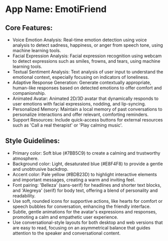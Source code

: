 # **App Name**: EmotiFriend

## Core Features:

- Voice Emotion Analysis: Real-time emotion detection using voice analysis to detect sadness, happiness, or anger from speech tone, using machine learning tools.
- Facial Expression Analysis: Facial expression recognition using webcam to detect expressions such as smiles, frowns, and tears, using machine learning tools.
- Textual Sentiment Analysis: Text analysis of user input to understand the emotional context, especially focusing on indicators of loneliness.
- Adaptive Response Generation: Generate contextually appropriate, human-like responses based on detected emotions to offer comfort and companionship.
- Animated Avatar: Animated 2D/3D avatar that dynamically responds to user emotions with facial expressions, nodding, and lip-syncing.
- Personalized Memory: Maintain a local memory of past conversations to personalize interactions and offer relevant, comforting reminders.
- Support Resources: Include quick-access buttons for external resources such as 'Call a real therapist' or 'Play calming music'.

## Style Guidelines:

- Primary color: Soft blue (#7BB5C9) to create a calming and trustworthy atmosphere.
- Background color: Light, desaturated blue (#E8F4F8) to provide a gentle and unobtrusive backdrop.
- Accent color: Pale yellow (#BDB23D) to highlight interactive elements and important messages, creating a warm and inviting feel.
- Font pairing: 'Belleza' (sans-serif) for headlines and shorter text blocks, and 'Alegreya' (serif) for body text, offering a blend of personality and readability.
- Use soft, rounded icons for supportive actions, like hearts for comfort or speech bubbles for conversation, enhancing the friendly interface.
- Subtle, gentle animations for the avatar's expressions and responses, promoting a calm and empathetic user experience.
- Use conversational-style layouts for both desktop and web versions that are easy to read, focusing on an asymmetrical balance that guides attention to the speaker and conversational content.